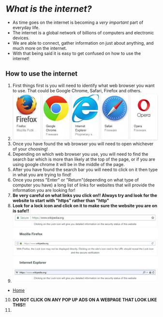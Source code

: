# *What is the internet?*
- As time goes on the internet is becoming a *very important* part of everyday life.
- The internet is a global network of billions of computers and electronic devices.
- We are able to connect, gather information on just about anything, and much more on the internet.
- With that being said it is easy to get confused on how to use the internet!
## How to use the internet
1. First things first is you will need to identify what web browser you want to use. That could be Google Chrome, Safari, Firefox and others.
2. ![Browsers](browsers.jpeg)
3. Once you have found the wb browser you will need to open whichever of your choosing!
4. Depending on which web browser you use, you will need to find the search bar which is more than likely at the top of the page, or if you are using google chrome it will be in the middle of the page.
5. After you have found the search bar you will need to click on it then type in what you are trying to find!
6. Once you press "Enter" or "Return"(depending on what type of computer you have) a long list of links for websites that will provide the information you are looking for!
7. **Be very careful on what links you click on!! Always try and look for the website to start with "https" rather than "http"**
8. **Look for a lock icon and click on it to make sure the website you are on is safe!!**
9. ![Screenshot](Screenshot.png)
- [Home](https://github.com/jcwnpd/Final-Project/blob/aee63e2a6d896432a0bab2ebb10946f2df3023b0/README.md)
10. **DO NOT CLICK ON ANY POP UP ADS ON A WEBPAGE THAT LOOK LIKE THIS!!**
11. 

